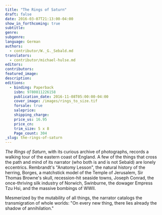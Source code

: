 ```yaml
---
title: "The Rings of Saturn"
draft: false
date: 2016-03-07T21:13:00-04:00
show_in_forthcoming: true
subtitle:
genre:
subgenre:
language: German
authors:
  - contributor/W._G._Sebald.md
translators:
  - contributor/michael-hulse.md
editors:
contributors:
featured_image:
description:
editions:
  - binding: Paperback
    isbn: 9780811226158
    publication_date: 2016-11-08T05:00:00-04:00
    cover_image: /images/rings_to_size.tif
    forsale: true
    saleprice:
    shipping_charge:
    price_us: 16.95
    price_cn:
    trim_size: 5 x 8
    Page_count: 304
_slug: the-rings-of-saturn
---
```


*The Rings of Saturn*, with its curious archive of photographs, records a walking tour of the eastern coast of England. A few of the things that cross the path and mind of its narrator (who both is and is not Sebald) are lonely eccentrics. Rembrandt's "Anatomy Lesson", the natural history of the herring, Borges, a matchstick model of the Temple of Jerusalem, Sir Thomas Browne's skull, recession-hit seaside towns, Joseph Conrad, the once-thriving silk industry of Norwich, Swinburne, the dowager Empress Tzu Hsi, and the massive bombings of WWII.

Mesmerized by the mutability of all things, the narrator catalogs the transmigration of whole worlds: "On every new thing, there lies already the shadow of annihilation."

